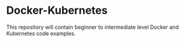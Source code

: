 # Docker-Kubernetes
This repository will contain beginner to intermediate level Docker and Kubernetes code examples.
